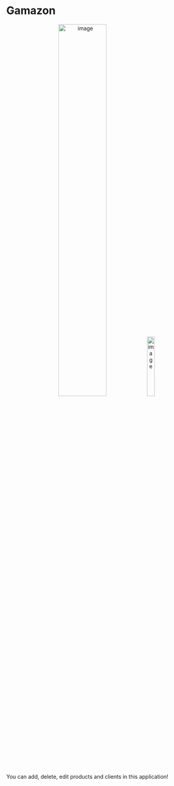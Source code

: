 # Gamazon

<div align="center">
  <img alt="image" src="https://github.com/user-attachments/assets/8663fdf9-df94-4f77-a50c-32808384bbdb" width="50%"/>
  <img alt="image" src="https://github.com/user-attachments/assets/64e7ce6b-54cb-47f3-9165-a13cc4f05435" width="20%"/>
</div>


You can add, delete, edit products and clients in this application!

